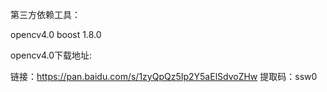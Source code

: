 
第三方依赖工具：

opencv4.0  boost 1.8.0


opencv4.0下载地址:

链接：https://pan.baidu.com/s/1zyQpQz5Ip2Y5aElSdvoZHw 
提取码：ssw0